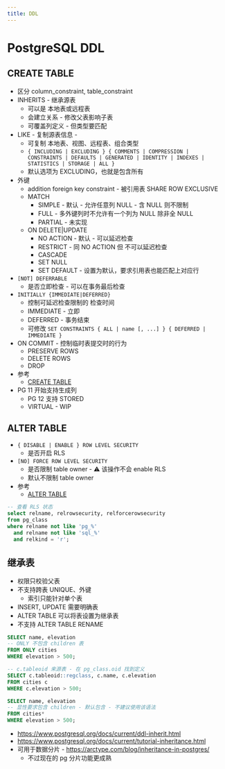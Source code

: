 ```yaml
---
title: DDL
---
```


# PostgreSQL DDL

## CREATE TABLE

- 区分 column_constraint, table_constraint
- INHERITS - 继承源表
  - 可以是 本地表或远程表
  - 会建立关系 - 修改父表影响子表
  - 可覆盖列定义 - 但类型要匹配
- LIKE - 复制源表信息 -
  - 可复制 本地表、视图、远程表、组合类型
  - `{ INCLUDING | EXCLUDING } { COMMENTS | COMPRESSION | CONSTRAINTS | DEFAULTS | GENERATED | IDENTITY | INDEXES | STATISTICS | STORAGE | ALL }`
  - 默认选项为 EXCLUDING，也就是包含所有
- 外键
  - addition foreign key constraint - 被引用表 SHARE ROW EXCLUSIVE
  - MATCH
    - SIMPLE - 默认 - 允许任意列 NULL - 含 NULL 则不限制
    - FULL - 多外键列时不允许有一个列为 NULL 除非全 NULL
    - PARTIAL - 未实现
  - ON DELETE|UPDATE
    - NO ACTION - 默认 - 可以延迟检查
    - RESTRICT - 同 NO ACTION 但 不可以延迟检查
    - CASCADE
    - SET NULL
    - SET DEFAULT - 设置为默认，要求引用表也能匹配上对应行
- `[NOT] DEFERRABLE`
  - 是否立即检查 - 可以在事务最后检查
- `INITIALLY {IMMEDIATE|DEFERRED}`
  - 控制可延迟检查限制的 检查时间
  - IMMEDIATE - 立即
  - DEFERRED - 事务结束
  - 可修改 `SET CONSTRAINTS { ALL | name [, ...] } { DEFERRED | IMMEDIATE }`
- ON COMMIT - 控制临时表提交时的行为
  - PRESERVE ROWS
  - DELETE ROWS
  - DROP
- 参考
  - [CREATE TABLE](https://www.postgresql.org/docs/current/sql-createtable.html)
- PG 11 开始支持生成列
  - PG 12 支持 STORED
  - VIRTUAL - WIP

## ALTER TABLE

- `{ DISABLE | ENABLE } ROW LEVEL SECURITY`
  - 是否开启 RLS
- `[NO] FORCE ROW LEVEL SECURITY`
  - 是否限制 table owner - ⚠️ 该操作不会 enable RLS
  - 默认不限制 table owner
- 参考
  - [ALTER TABLE](https://www.postgresql.org/docs/current/sql-altertable.html)

```sql
-- 查看 RLS 状态
select relname, relrowsecurity, relforcerowsecurity
from pg_class
where relname not like 'pg_%'
  and relname not like 'sql_%'
  and relkind = 'r';
```

## 继承表

- 权限只校验父表
- 不支持跨表 UNIQUE、外键
  - 索引只能针对单个表
- INSERT, UPDATE 需要明确表
- ALTER TABLE 可以将表设置为继承表
- 不支持 ALTER TABLE RENAME

```sql
SELECT name, elevation
-- ONLY 不包含 children 表
FROM ONLY cities
WHERE elevation > 500;

-- c.tableoid 来源表 - 在 pg_class.oid 找到定义
SELECT c.tableoid::regclass, c.name, c.elevation
FROM cities c
WHERE c.elevation > 500;

SELECT name, elevation
-- 显性要求包含 children - 默认包含 - 不建议使用该语法
FROM cities*
WHERE elevation > 500;
```

- https://www.postgresql.org/docs/current/ddl-inherit.html
- https://www.postgresql.org/docs/current/tutorial-inheritance.html
- 可用于数据分片 - https://arctype.com/blog/inheritance-in-postgres/
  - 不过现在的 pg 分片功能更成熟
